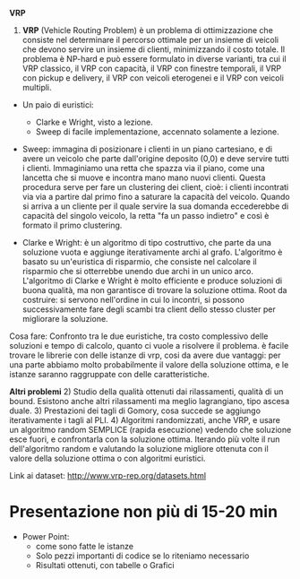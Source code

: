 **VRP**

1) **VRP** (Vehicle Routing Problem) è un problema di ottimizzazione che consiste nel determinare il percorso ottimale per un insieme di veicoli che devono servire un insieme di clienti, minimizzando il costo totale. Il problema è NP-hard e può essere formulato in diverse varianti, tra cui il VRP classico, il VRP con capacità, il VRP con finestre temporali, il VRP con pickup e delivery, il VRP con veicoli eterogenei e il VRP con veicoli multipli.

- Un paio di euristici:
  - Clarke e Wright, visto a lezione.
  - Sweep di facile implementazione, accennato solamente a lezione.
  
- Sweep: immagina di posizionare i clienti in un piano cartesiano, e di avere un veicolo che parte dall'origine deposito (0,0) e deve servire tutti i clienti. Immaginiamo una retta che spazza via il piano, come una lancetta che si muove e incontra mano mano nuovi clienti. 
  Questa procedura serve per fare un clustering dei client, cioè: i clienti incontrati via via a partire dal primo fino a saturare la capacità del veicolo. Quando si arriva a un cliente per il quale servire la sua domanda eccederebbe di capacità del singolo veicolo, la retta "fa un passo indietro" e così è formato il primo clustering. 
- Clarke e Wright: è un algoritmo di tipo costruttivo, che parte da una soluzione vuota e aggiunge iterativamente archi al grafo. L'algoritmo è basato su un'euristica di risparmio, che consiste nel calcolare il risparmio che si otterrebbe unendo due archi in un unico arco. L'algoritmo di Clarke e Wright è molto efficiente e produce soluzioni di buona qualità, ma non garantisce di trovare la soluzione ottima.
  Root da costruire: si servono nell'ordine in cui lo incontri, si possono successivamente fare degli scambi tra client dello stesso cluster per migliorare la soluzione.

Cosa fare: Confronto tra le due euristiche, tra costo complessivo delle soluzioni e tempo di calcolo, quanto ci vuole a risolvere il problema. 
è facile trovare le librerie con delle istanze di vrp, cosi da avere due vantaggi: per una parte abbiamo molto probabilmente il valore della soluzione ottima, e le istanze saranno raggruppate con delle caratteristiche. 

**Altri problemi**
2) Studio della qualità ottenuti dai rilassamenti, qualità di un bound. Esistono anche altri rilassamenti ma meglio lagrangiano, tipo ascesa duale.
3) Prestazioni dei tagli di Gomory, cosa succede se aggiungo iterativamente i tagli al PLI.
4) Algoritmi randomizzati, anche VRP, e usare un algoritmo random SEMPLICE (rapida esecuzione) vedendo che soluzione esce fuori, e confrontarla con la soluzione ottima. 
Iterando più volte il run dell'algoritmo random e valutando la soluzione migliore ottenuta con il valore della soluzione ottima o con algoritmi euristici.


Link ai dataset: http://www.vrp-rep.org/datasets.html


# Presentazione non più di 15-20 min
- Power Point: 
  - come sono fatte le istanze
  - Solo pezzi importanti di codice se lo riteniamo necessario
  - Risultati ottenuti, con tabelle o Grafici